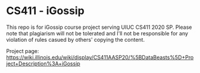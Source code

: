 # CS411 - iGossip
This repo is for iGossip course project serving UIUC CS411 2020 SP. Please note that plagiarism will not be tolerated and I'll not be responsible for any violation of rules casued by others' copying the content.

Project page: https://wiki.illinois.edu/wiki/display/CS411AASP20/%5BDataBeasts%5D+Project+Description%3A+iGossip
